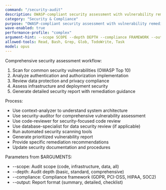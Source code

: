 ```yaml
---
command: "/security-audit"
description: OWASP-compliant security assessment with vulnerability remediation
category: "Security & Compliance"
purpose: "OWASP-compliant security assessment with vulnerability remediation"
wave-enabled: true
performance-profile: "complex"
argument-hint: --scope SCOPE --depth DEPTH --compliance FRAMEWORK --output FORMAT
allowed-tools: Read, Bash, Grep, Glob, TodoWrite, Task
model: opus
---
```


Comprehensive security assessment workflow:
1. Scan for common security vulnerabilities (OWASP Top 10)
2. Analyze authentication and authorization implementation
3. Review data protection and privacy compliance
4. Assess infrastructure and deployment security
5. Generate detailed security report with remediation guidance

Process:
- Use context-analyzer to understand system architecture
- Use security-auditor for comprehensive vulnerability assessment
- Use code-reviewer for security-focused code review
- Use database-specialist for data security review (if applicable)
- Run automated security scanning tools
- Generate prioritized vulnerability report
- Provide specific remediation recommendations
- Update security documentation and procedures

Parameters from $ARGUMENTS:
- --scope: Audit scope (code, infrastructure, data, all)
- --depth: Audit depth (basic, standard, comprehensive)
- --compliance: Compliance framework (GDPR, PCI-DSS, HIPAA, SOC2)
- --output: Report format (summary, detailed, checklist)
